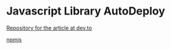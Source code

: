 # Javascript Library AutoDeploy

[Repository for the article at dev.to](https://dev.to/alexeykhr/autodeploy-javascript-library-to-npmjs-via-github-actions-3bfc)

[npmjs](https://www.npmjs.com/package/@alexeykhr/javascript-library-autodeploy)
